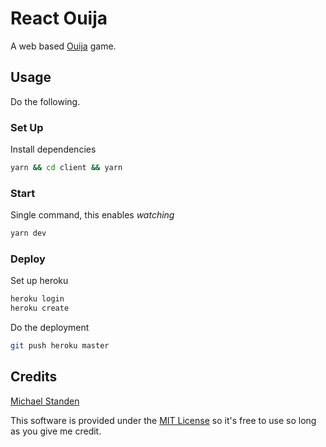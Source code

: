 # React Ouija

A web based [Ouija](https://en.wikipedia.org/wiki/Ouija) game.

## Usage

Do the following.

### Set Up

Install dependencies

```sh
yarn && cd client && yarn
```

### Start

Single command, this enables *watching*

```sh
yarn dev
```

### Deploy

Set up heroku

```sh
heroku login
heroku create
```

Do the deployment

```sh
git push heroku master
```

## Credits

[Michael Standen](https://michael.standen.link)

This software is provided under the [MIT License](https://tldrlegal.com/license/mit-license) so it's free to use so long as you give me credit.
